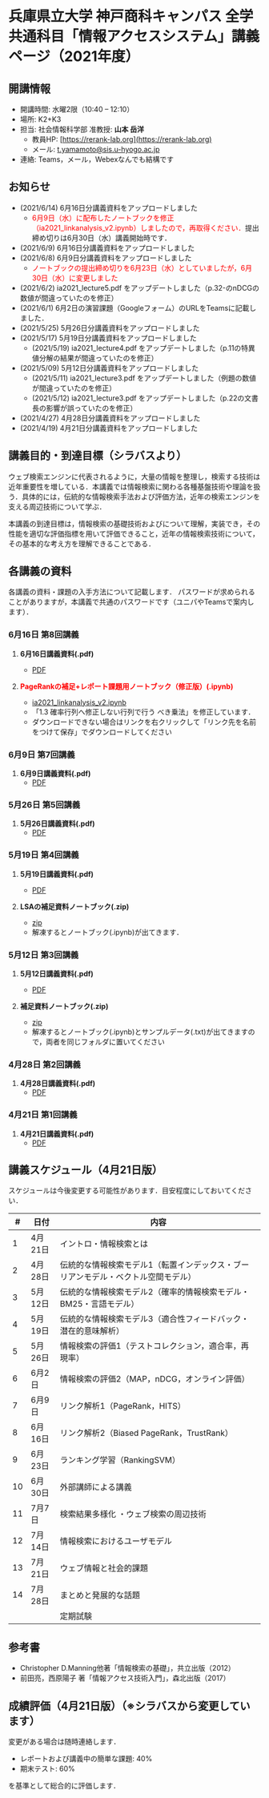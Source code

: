 # 兵庫県立大学 神戸商科キャンパス 全学共通科目「情報アクセスシステム」講義ページ（2021年度）


## 開講情報
- 開講時間: 水曜2限（10:40 – 12:10）
- 場所: K2+K3
- 担当: 社会情報科学部 准教授: **山本 岳洋**
  - 教員HP: [https://rerank-lab.org](https://rerank-lab.org)
  - メール: t.yamamoto@sis.u-hyogo.ac.jp
- 連絡: Teams，メール，Webexなんでも結構です


## お知らせ
- (2021/6/14)  6月16日分講義資料をアップロードしました
  -  <span style="color:red;">6月9日（水）に配布したノートブックを修正（ia2021_linkanalysis_v2.ipynb）しましたので，再取得ください．</span>提出締め切りは6月30日（水）講義開始時です．
- (2021/6/9)  6月16日分講義資料をアップロードしました
- (2021/6/8)  6月9日分講義資料をアップロードしました
  - <span style="color:red;">ノートブックの提出締め切りを6月23日（水）としていましたが，6月30日（水）に変更しました</span>
- (2021/6/2)  ia2021_lecture5.pdf をアップデートしました（p.32-のnDCGの数値が間違っていたのを修正）
- (2021/6/1) 6月2日の演習課題（Googleフォーム）のURLをTeamsに記載しました．
- (2021/5/25) 5月26日分講義資料をアップロードしました
- (2021/5/17) 5月19日分講義資料をアップロードしました
  - (2021/5/19) ia2021_lecture4.pdf をアップデートしました（p.11の特異値分解の結果が間違っていたのを修正）
- (2021/5/09) 5月12日分講義資料をアップロードしました
  - (2021/5/11) ia2021_lecture3.pdf をアップデートしました（例題の数値が間違っていたのを修正）
  - (2021/5/12) ia2021_lecture3.pdf をアップデートしました（p.22の文書長の影響が誤っていたのを修正）
- (2021/4/27) 4月28日分講義資料をアップロードしました
- (2021/4/19) 4月21日分講義資料をアップロードしました

<!--
<details><summary>過去のお知らせ一覧</summary>
</details>
-->


## 講義目的・到達目標（シラバスより）
ウェブ検索エンジンに代表されるように，大量の情報を整理し，検索する技術は近年重要性を増している．本講義では情報検索に関わる各種基盤技術や理論を扱う．具体的には，伝統的な情報検索手法および評価方法，近年の検索エンジンを支える周辺技術について学ぶ．

本講義の到達目標は，情報検索の基礎技術およびについて理解，実装でき，その性能を適切な評価指標を用いて評価できること，近年の情報検索技術について，その基本的な考え方を理解できることである．



## 各講義の資料
各講義の資料・課題の入手方法について記載します． パスワードが求められることがありますが，本講義で共通のパスワードです（ユニパやTeamsで案内します）．

### 6月16日 第8回講義

1. **6月16日講義資料(.pdf)**
   - [PDF](materials/ia2021_lecture7.pdf)

2. **<span style="color:red;">PageRankの補足+レポート課題用ノートブック（修正版）(.ipynb)</span>**
      - [ia2021_linkanalysis_v2.ipynb](notebooks/ia2021_linkanalysis_v2.ipynb)
      - 「1.3 確率行列へ修正しない行列で行う べき乗法」を修正しています．
      - ダウンロードできない場合はリンクを右クリックして「リンク先を名前をつけて保存」でダウンロードしてください

### 6月9日 第7回講義

1. **6月9日講義資料(.pdf)**
   - [PDF](materials/ia2021_lecture6.pdf)



### 5月26日 第5回講義

1. **5月26日講義資料(.pdf)**
   - [PDF](materials/ia2021_lecture5.pdf)

### 5月19日 第4回講義

1. **5月19日講義資料(.pdf)**
   - [PDF](materials/ia2021_lecture4.pdf)

2. **LSAの補足資料ノートブック(.zip)**
    - [zip](notebooks/ia2021_LSA.zip)
    - 解凍するとノートブック(.ipynb)が出てきます．

### 5月12日 第3回講義

1. **5月12日講義資料(.pdf)**
   - [PDF](materials/ia2021_lecture3.pdf)

2. **補足資料ノートブック(.zip)**
    - [zip](notebooks/ia2021_vsm_bm25.zip)
    - 解凍するとノートブック(.ipynb)とサンプルデータ(.txt)が出てきますので，両者を同じフォルダに置いてください

### 4月28日 第2回講義

1. **4月28日講義資料(.pdf)**
   - [PDF](materials/ia2021_lecture2.pdf)

### 4月21日 第1回講義

1. **4月21日講義資料(.pdf)**
   - [PDF](materials/ia2021_lecture1.pdf)

## 講義スケジュール（4月21日版）
スケジュールは今後変更する可能性があります．目安程度にしておいてください．

| #   | 日付    | 内容                                                                              |
| --- | ------- | --------------------------------------------------------------------------------- |
| 1   | 4月21日 | イントロ・情報検索とは                                                            |
| 2   | 4月28日 | 伝統的な情報検索モデル1（転置インデックス・ブーリアンモデル・ベクトル空間モデル） |
| 3   | 5月12日 | 伝統的な情報検索モデル2（確率的情報検索モデル・BM25・言語モデル）                 |
| 4   | 5月19日 | 伝統的な情報検索モデル3（適合性フィードバック・潜在的意味解析）                   |
| 5   | 5月26日 | 情報検索の評価1（テストコレクション，適合率，再現率）                             |
| 6   | 6月2日  | 情報検索の評価2（MAP，nDCG，オンライン評価）                                      |
| 7   | 6月9日  | リンク解析1（PageRank，HITS）                                                     |
| 8   | 6月16日 | リンク解析2（Biased PageRank，TrustRank）                                         |
| 9   | 6月23日 | ランキング学習（RankingSVM）                                                      |
| 10  | 6月30日 | 外部講師による講義                                                                |
| 11  | 7月7日  | 検索結果多様化 ・ウェブ検索の周辺技術                                             |
| 12  | 7月14日 | 情報検索におけるユーザモデル                                                      |
| 13  | 7月21日 | ウェブ情報と社会的課題                                                            |
| 14  | 7月28日 | まとめと発展的な話題                                                              |
|     |         | 定期試験                                                                          |


## 参考書

- Christopher D.Manning他著「情報検索の基礎」，共立出版（2012）
- 前田亮，西原陽子 著「情報アクセス技術入門」，森北出版（2017）

## 成績評価（4月21日版）（※シラバスから変更しています）
変更がある場合は随時連絡します．

- レポートおよび講義中の簡単な課題: 40%
- 期末テスト: 60%


を基準として総合的に評価します．

